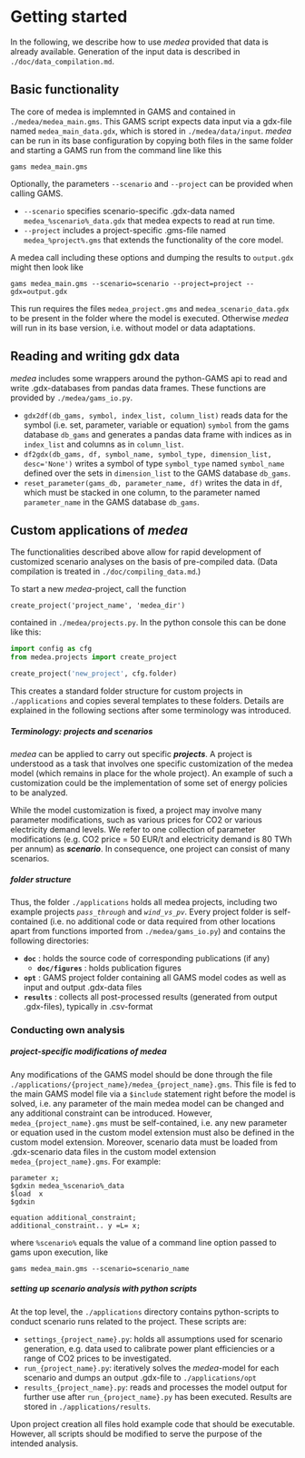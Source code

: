# Getting started
In the following, we describe how to use _medea_ provided that data is already available. 
Generation of the input data is described in `./doc/data_compilation.md`.

## Basic functionality
The core of medea is implemnted in GAMS and contained in `./medea/medea_main.gms`. 
This GAMS script expects data input via a gdx-file named `medea_main_data.gdx`, which is stored in `./medea/data/input`.
_medea_ can be run in its base configuration by copying both files in the same folder and starting a GAMS run from the 
command line like this 
```
gams medea_main.gms
``` 
Optionally, the parameters `--scenario` and `--project` can be provided when calling GAMS.
* `--scenario` specifies scenario-specific .gdx-data named `medea_%scenario%_data.gdx` that medea expects to read at 
run time.
* `--project` includes a project-specific .gms-file named `medea_%project%.gms` that extends the functionality of the 
core model.

A medea call including these options and dumping the results to `output.gdx` might then look like
```
gams medea_main.gms --scenario=scenario --project=project --gdx=output.gdx
```
This run requires the files `medea_project.gms` and `medea_scenario_data.gdx` to be present in the folder where the 
model is executed. Otherwise _medea_ will run in its base version, i.e. without model or data adaptations.

## Reading and writing gdx data
_medea_ includes some wrappers around the python-GAMS api to read and write .gdx-databases from pandas data frames. 
These functions are provided by `./medea/gams_io.py`.
* `gdx2df(db_gams, symbol, index_list, column_list)` reads data for the symbol (i.e. set, parameter, variable or equation) 
`symbol` from the gams database `db_gams` and generates a pandas data frame with indices as in `index_list` and columns 
as in `column_list`.
* `df2gdx(db_gams, df, symbol_name, symbol_type, dimension_list, desc='None')` writes a symbol of type `symbol_type` 
named `symbol_name` defined over the sets in `dimension_list` to the GAMS database `db_gams`.
*  `reset_parameter(gams_db, parameter_name, df)` writes the data in `df`, which must be stacked in one column, to the 
parameter named `parameter_name` in the GAMS database `db_gams`.

## Custom applications of _medea_
The functionalities described above allow for rapid development of customized scenario analyses on the basis of 
pre-compiled data. (Data compilation is treated in `./doc/compiling_data.md`.)

To start a new _medea_-project, call the function
```
create_project('project_name', 'medea_dir')
```
contained in `./medea/projects.py`. In the python console this can be done like this:
```python
import config as cfg
from medea.projects import create_project

create_project('new_project', cfg.folder)
```
This creates a standard folder structure for custom projects in `./applications` and copies several templates to these 
folders. 
Details are explained in the following sections after some terminology was introduced.

##### Terminology: _projects_ and _scenarios_
_medea_ can be applied to carry out specific ***projects***. A project is understood as a task that involves 
one specific customization of the medea model (which remains in place for the whole project). An example of such a 
customization could be the implementation of some set of energy policies to be analyzed.

While the model customization is fixed, a project may involve many parameter modifications, such as various prices for 
CO2 or various electricity demand levels. We refer to one collection of parameter modifications (e.g. CO2 price = 50 
EUR/t and electricity demand is 80 TWh per annum) as ***scenario***. In consequence, one project can consist of many 
scenarios. 

##### folder structure
Thus, the folder `./applications` holds all medea projects, including two example projects  _`pass_through`_ 
and _`wind_vs_pv`_. 
Every project folder is self-contained (i.e. no additional code or data required from other locations apart from 
functions imported from `./medea/gams_io.py`) and contains the following directories:
*   **`doc`** : holds the source code of corresponding publications (if any)
    * **`doc/figures`** : holds publication figures
* **`opt`** : GAMS project folder containing all GAMS model codes as well as input and output .gdx-data files
* **`results`** : collects all post-processed results (generated from output .gdx-files), typically in .csv-format

### Conducting own analysis
##### project-specific modifications of _medea_
Any modifications of the GAMS model should be done through the file 
`./applications/{project_name}/medea_{project_name}.gms`. This file is fed to the main GAMS model file via a `$include`
statement right before the model is solved, i.e. any parameter of the main medea model can be changed and any additional 
constraint can be introduced.
However, `medea_{project_name}.gms` must be self-contained, i.e. any new parameter or equation used in the custom 
model extension must also be defined in the custom model extension. Moreover, scenario data must be loaded from 
.gdx-scenario data files in the custom model extension `medea_{project_name}.gms`. For example:
```
parameter x; 
$gdxin medea_%scenario%_data
$load  x
$gdxin

equation additional_constraint;
additional_constraint.. y =L= x;
```
where `%scenario%` equals the value of a command line option passed to gams upon execution, like
```
gams medea_main.gms --scenario=scenario_name
```

##### setting up scenario analysis with python scripts
At the top level, the `./applications` directory contains python-scripts to conduct scenario runs related to the 
project. These scripts are:
*   `settings_{project_name}.py`: holds all assumptions used for scenario generation, e.g. data used to calibrate 
power plant efficiencies or a range of CO2 prices to be investigated.
*  `run_{project_name}.py`: iteratively solves the _medea_-model for each scenario and dumps an output .gdx-file to
`./applications/opt`   
*  `results_{project_name}.py`: reads and processes the model output for further use after `run_{project_name}.py` 
has been executed. Results are stored in `./applications/results`.

Upon project creation all files hold example code that should be executable.
However, all scripts should be modified to serve the purpose of the intended analysis.  
